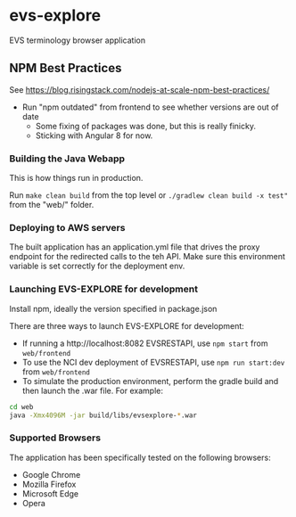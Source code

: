 # evs-explore

EVS terminology browser application

## NPM Best Practices

See https://blog.risingstack.com/nodejs-at-scale-npm-best-practices/

* Run "npm outdated" from frontend to see whether versions are out of date
  * Some fixing of packages was done, but this is really finicky.
  * Sticking with Angular 8 for now.

### Building the Java Webapp

This is how things run in production.

Run `make clean build` from the top level or `./gradlew clean build -x test"` from the "web/" folder.

### Deploying to AWS servers

The built application has an application.yml file that drives the proxy endpoint for the redirected
calls to the teh API.  Make sure this environment variable is set correctly for the deployment env.


### Launching EVS-EXPLORE for development

Install npm, ideally the version specified in package.json

There are three ways to launch EVS-EXPLORE for development:

* If running a http://localhost:8082 EVSRESTAPI, use `npm start` from `web/frontend`
* To use the NCI dev deployment of EVSRESTAPI, use `npm run start:dev` from `web/frontend`
* To simulate the production environment, perform the gradle build and then launch the .war file.  For example:

```bash
cd web
java -Xmx4096M -jar build/libs/evsexplore-*.war
```

### Supported Browsers
The application has been specifically tested on the following browsers:

* Google Chrome
* Mozilla Firefox
* Microsoft Edge
* Opera
